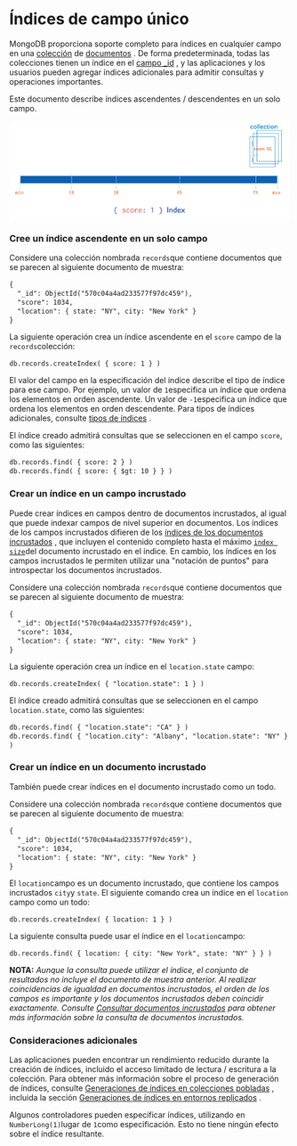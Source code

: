 # Índices de campo único

MongoDB proporciona soporte completo para índices en cualquier campo en una [colección](https://docs.mongodb.com/manual/reference/glossary/#std-term-collection) de [documentos](https://docs.mongodb.com/manual/reference/glossary/#std-term-document) . De forma predeterminada, todas las colecciones tienen un índice en el [campo \_id](https://docs.mongodb.com/manual/indexes/#std-label-index-type-id) , y las aplicaciones y los usuarios pueden agregar índices adicionales para admitir consultas y operaciones importantes.

Este documento describe índices ascendentes / descendentes en un solo campo.

![](../.gitbook/assets/image%20%2812%29.png)

### Cree un índice ascendente en un solo campo  <a id="create-an-ascending-index-on-a-single-field"></a>

Considere una colección nombrada `records`que contiene documentos que se parecen al siguiente documento de muestra:

```text
{
  "_id": ObjectId("570c04a4ad233577f97dc459"),
  "score": 1034,
  "location": { state: "NY", city: "New York" }
}
```

La siguiente operación crea un índice ascendente en el `score` campo de la `records`colección:

```text
db.records.createIndex( { score: 1 } )
```

El valor del campo en la especificación del índice describe el tipo de índice para ese campo. Por ejemplo, un valor de `1`especifica un índice que ordena los elementos en orden ascendente. Un valor de `-1`especifica un índice que ordena los elementos en orden descendente. Para tipos de índices adicionales, consulte [tipos de índices](https://docs.mongodb.com/manual/indexes/#std-label-index-types) .

El índice creado admitirá consultas que se seleccionen en el campo `score`, como las siguientes:

```text
db.records.find( { score: 2 } )
db.records.find( { score: { $gt: 10 } } )
```

### Crear un índice en un campo incrustado  <a id="create-an-index-on-an-embedded-field"></a>

Puede crear índices en campos dentro de documentos incrustados, al igual que puede indexar campos de nivel superior en documentos. Los índices de los campos incrustados difieren de los [índices de los documentos incrustados](https://docs.mongodb.com/manual/core/index-single/#std-label-index-embedded-documents) , que incluyen el contenido completo hasta el máximo [`index size`](https://docs.mongodb.com/manual/reference/limits/#mongodb-limit-Index-Key-Limit)del documento incrustado en el índice. En cambio, los índices en los campos incrustados le permiten utilizar una "notación de puntos" para introspectar los documentos incrustados.

Considere una colección nombrada `records`que contiene documentos que se parecen al siguiente documento de muestra:

```text
{
  "_id": ObjectId("570c04a4ad233577f97dc459"),
  "score": 1034,
  "location": { state: "NY", city: "New York" }
}
```

La siguiente operación crea un índice en el `location.state` campo:

```text
db.records.createIndex( { "location.state": 1 } )
```

El índice creado admitirá consultas que se seleccionen en el campo `location.state`, como las siguientes:

```text
db.records.find( { "location.state": "CA" } )
db.records.find( { "location.city": "Albany", "location.state": "NY" } )
```

### Crear un índice en un documento incrustado  <a id="create-an-index-on-embedded-document"></a>

También puede crear índices en el documento incrustado como un todo.

Considere una colección nombrada `records`que contiene documentos que se parecen al siguiente documento de muestra:

```text
{
  "_id": ObjectId("570c04a4ad233577f97dc459"),
  "score": 1034,
  "location": { state: "NY", city: "New York" }
}
```

El `location`campo es un documento incrustado, que contiene los campos incrustados `city`y `state`. El siguiente comando crea un índice en el `location` campo como un todo:

```text
db.records.createIndex( { location: 1 } )
```

La siguiente consulta puede usar el índice en el `location`campo:

```text
db.records.find( { location: { city: "New York", state: "NY" } } )
```

**NOTA:** _Aunque la consulta puede utilizar el índice, el conjunto de resultados no incluye el documento de muestra anterior. Al realizar coincidencias de igualdad en documentos incrustados, el orden de los campos es importante y los documentos incrustados deben coincidir exactamente. Consulte_ [_Consultar documentos incrustados_](https://docs.mongodb.com/manual/reference/method/db.collection.find/#std-label-query-embedded-documents) _para obtener más información sobre la consulta de documentos incrustados._

### Consideraciones adicionales  <a id="additional-considerations"></a>

Las aplicaciones pueden encontrar un rendimiento reducido durante la creación de índices, incluido el acceso limitado de lectura / escritura a la colección. Para obtener más información sobre el proceso de generación de índices, consulte [Generaciones de índices en colecciones pobladas](https://docs.mongodb.com/manual/core/index-creation/#std-label-index-operations) , incluida la sección [Generaciones de índices en entornos replicados](https://docs.mongodb.com/manual/core/index-creation/#std-label-index-operations-replicated-build) .

Algunos controladores pueden especificar índices, utilizando en `NumberLong(1)`lugar de `1`como especificación. Esto no tiene ningún efecto sobre el índice resultante.

